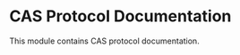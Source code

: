 CAS Protocol Documentation
==========================

This module contains CAS protocol documentation.
